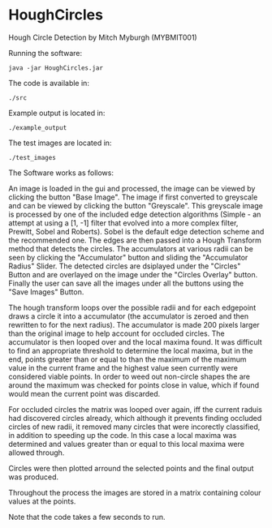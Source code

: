 # HoughCircles

Hough Circle Detection by Mitch Myburgh (MYBMIT001)

Running the software:
```
java -jar HoughCircles.jar
```

The code is available in:
```
./src
```

Example output is located in:
```
./example_output
```

The test images are located in:
```
./test_images
```

The Software works as follows:

An image is loaded in the gui and processed, the image can be viewed by clicking the button "Base Image". The image if first converted to greyscale and can be viewed by clicking the button "Greyscale". This greyscale image is processed by one of the included edge detection algorithms (Simple - an attempt at using a [1, -1] filter that evolved into a more complex filter, Prewitt, Sobel and Roberts). Sobel is the default edge detection scheme and the recommended one. The edges are then passed into a Hough Transform method that detects the circles. The accumulators at various radii can be seen by clicking the "Accumulator" button and sliding the "Accumulator Radius" Slider. The detected circles are dsiplayed under the "Circles" Button and are overlayed on the image under the "Circles Overlay" button. Finally the user can save all the images under all the buttons using the "Save Images" Button.

The hough transform loops over the possible radii and for each edgepoint draws a circle it into a accumulator (the accumulator is zeroed and then rewritten to for the next radius). The accumulator is made 200 pixels larger than the original image to help account for occluded circles. The accumulator is then looped over and the local maxima found. It was difficult to find an appropriate threshold to determine the local maxima, but in the end, points greater than or equal to than the maximum of the maximum value in the current frame and the highest value seen currently were considered viable points. In order to weed out non-circle shapes the are around the maximum was checked for points close in value, which if found would mean the current point was discarded.

For occluded circles the matrix was looped over again, iff the current raduis had discovered circles already, which although it prevents finding occluded circles of new radii, it removed many circles that were incorectly classified, in addition to speeding up the code. In this case a local maxima was determined and values greater than or equal to this local maxima were allowed through.

Circles were then plotted arround the selected points and the final output was produced.


Throughout the process the images are stored in a matrix containing colour values at the points.

Note that the code takes a few seconds to run.

